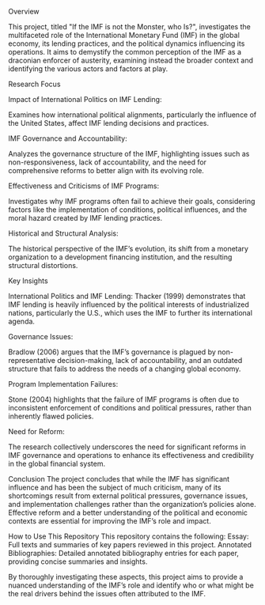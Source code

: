 Overview

This project, titled "If the IMF is not the Monster, who Is?", investigates the multifaceted role of the International Monetary Fund (IMF) in the global economy, its lending practices, and the political dynamics influencing its operations. It aims to demystify the common perception of the IMF as a draconian enforcer of austerity, examining instead the broader context and identifying the various actors and factors at play.

Research Focus

Impact of International Politics on IMF Lending: 

Examines how international political alignments, particularly the influence of the United States, affect IMF lending decisions and practices.

IMF Governance and Accountability: 

Analyzes the governance structure of the IMF, highlighting issues such as non-responsiveness, lack of accountability, and the need for comprehensive reforms to better align with its evolving role.

Effectiveness and Criticisms of IMF Programs: 

Investigates why IMF programs often fail to achieve their goals, considering factors like the implementation of conditions, political influences, and the moral hazard created by IMF lending practices.

Historical and Structural Analysis: 

The historical perspective of the IMF’s evolution, its shift from a monetary organization to a development financing institution, and the resulting structural distortions.

Key Insights

International Politics and IMF Lending: Thacker (1999) demonstrates that IMF lending is heavily influenced by the political interests of industrialized nations, particularly the U.S., which uses the IMF to further its international agenda.

Governance Issues: 

Bradlow (2006) argues that the IMF’s governance is plagued by non-representative decision-making, lack of accountability, and an outdated structure that fails to address the needs of a changing global economy.

Program Implementation Failures: 

Stone (2004) highlights that the failure of IMF programs is often due to inconsistent enforcement of conditions and political pressures, rather than inherently flawed policies.

Need for Reform: 

The research collectively underscores the need for significant reforms in IMF governance and operations to enhance its effectiveness and credibility in the global financial system.

Conclusion
The project concludes that while the IMF has significant influence and has been the subject of much criticism, many of its shortcomings result from external political pressures, governance issues, and implementation challenges rather than the organization’s policies alone. Effective reform and a better understanding of the political and economic contexts are essential for improving the IMF’s role and impact.

How to Use This Repository
This repository contains the following:
Essay: Full texts and summaries of key papers reviewed in this project.
Annotated Bibliographies: Detailed annotated bibliography entries for each paper, providing concise summaries and insights.

By thoroughly investigating these aspects, this project aims to provide a nuanced understanding of the IMF’s role and identify who or what might be the real drivers behind the issues often attributed to the IMF.






